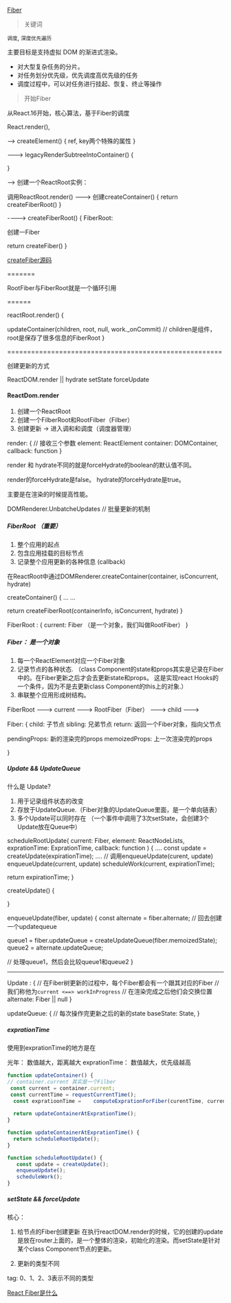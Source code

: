 [Fiber](https://febook.hzfe.org/awesome-interview/book2/frame-react-fiber)

> 关键词

`调度`, `深度优先遍历`

主要目标是支持虚拟 DOM 的渐进式渲染。

- 对大型复杂任务的分片。
- 对任务划分优先级，优先调度高优先级的任务
- 调度过程中，可以对任务进行挂起、恢复、终止等操作

> 开始Fiber

从React.16开始，核心算法，基于Fiber的调度

React.render(),

--> createElement() {
  ref, key两个特殊的属性
}

--->
legacyRenderSubtreeIntoContainer() {
  
}

--> 创建一个ReactRoot实例：

调用ReactRoot.render()
---> 创建createContainer() {
  return createFiberRoot()
}

----> createFiberRoot() {
   FiberRoot:
   
   创建一Fiber
   
   return createFiber()
}

[createFiber源码](https://github.com/facebook/react/blob/b680174841bf13b233fef74cd600cf76ba5faf99/packages/react-reconciler/src/ReactFiber.new.js)

=======

RootFiber与FiberRoot就是一个循环引用

======

reactRoot.render() {

  updateContainer(children, root, null, work._onCommit)
  // children是组件， root是保存了很多信息的FiberRoot
}

======================================================

创建更新的方式

ReactDOM.render || hydrate
setState
forceUpdate

#### ReactDom.render

1. 创建一个ReactRoot
2. 创建一个FilberRoot和RootFilber（Filber）
3. 创建更新 -> 进入调和和调度（调度器管理）

render: { // 接收三个参数
  element: ReactElement
  container: DOMContainer,
  callback: function
}

render 和 hydrate不同的就是forceHydrate的boolean的默认值不同。

render的forceHydrate是false。
hydrate的forceHydrate是true。

主要是在渲染的时候提高性能。

DOMRenderer.UnbatcheUpdates // 批量更新的机制

##### FiberRoot （重要）

1. 整个应用的起点
2. 包含应用挂载的目标节点
3. 记录整个应用更新的各种信息 (callback)

在ReactRoot中通过DOMRenderer.createContainer(container, isConcurrent, hydrate)

createContainer() {
  ...
  ...
  
  return createFiberRoot(containerInfo, isConcurrent, hydrate)
}


FiberRoot : {
  current: Fiber （是一个对象，我们叫做RootFiber）
}


##### Fiber： 是一个对象

1. 每一个ReactElement对应一个Fiber对象
2. 记录节点的各种状态. （class Component的state和props其实是记录在Fiber中的。在Fiber更新之后才会去更新state和props。 这是实现react Hooks的一个条件，因为不是去更新class Component的this上的对象.）
3. 串联整个应用形成树结构。

FiberRoot ---> current ---> RootFiber（Fiber） ---> child ---> <APP />

Fiber: {
  child: 子节点
  sibling: 兄弟节点
  return: 返回一个Fiber对象，指向父节点
  
  pendingProps: 新的渲染完的props
  memoizedProps: 上一次渲染完的props
  
}


##### Update && UpdateQueue

什么是 Update?

1. 用于记录组件状态的改变
2. 存放于UpdateQueue.（Fiber对象的UpdateQueue里面，是一个单向链表）
3. 多个Update可以同时存在 （一个事件中调用了3次setState，会创建3个Update放在Queue中）

scheduleRootUpdate(
  current: Fiber,
  element: ReactNodeLists,
  exprationTime: ExprationTime,
  callback: function
) {
....
  const update = createUpdate(expirationTime);
....
 // 调用enqueueUpdate(curent, update)
 enqueueUpdate(current, update)
 scheduleWork(current, expirationTime);
 
 return expirationTime;
}

createUpdate() {
 
}

enqueueUpdate(fiber, update) {
  const alternate = fiber.alternate;
  // 回去创建一个updatequeue
  
  queue1 = fiber.updateQueue = createUpdateQueue(fiber.memoizedState);
  queue2 = alternate.updateQueue;
  
 // 处理queue1，然后会比较queue1和queue2
}

* * *

Update : {
 // 在Fiber树更新的过程中，每个Fiber都会有一个跟其对应的Fiber
// 我们称他为`current <==> workInProgress`
// 在渲染完成之后他们会交换位置
  alternate: Fiber || null
}

updateQueue: {
  // 每次操作完更新之后的新的state
  baseState: State,
}


##### exprationTime

使用到exprationTime的地方是在

光年： 数值越大，距离越大
exprationTime： 数值越大，优先级越高


```js
function updateContainer() {
// container.current 其实是一个Filber
 const current = container.current;
 const currentTime = requestCurrentTime();
  const expratioonTime =    computeExprationForFiber(curentTime, current);
  
  return updateContainerAtExprationTime();
}

function updateContainerAtExprationTime() {
  return scheduleRootUpdate();
}

function scheduleRootUpdate() {
   const update = createUpdate();
   enqueueUpdate();
   scheduleWork();
}
```

##### setState && forceUpdate

核心：
1. 给节点的Fiber创建更新
在执行reactDOM.render的时候，它的创建的update是放在router上面的，是一个整体的渲染，初始化的渲染。而setState是针对某个class Component节点的更新。

2. 更新的类型不同

tag: 0、1、2、3表示不同的类型


[React Fiber是什么](https://juejin.cn/post/6844903700717109261)